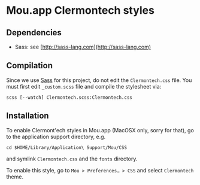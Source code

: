# Mou.app Clermontech styles

## Dependencies

* Sass: see [http://sass-lang.com](http://sass-lang.com)

## Compilation

Since we use [Sass](http://sass-lang.com/) for this project, do not edit the `Clermontech.css` file. You must first edit `_custom.scss` file and compile the stylesheet via:

	scss [--watch] Clermontech.scss:Clermontech.css


## Installation

To enable Clermont'ech styles in Mou.app (MacOSX only, sorry for that), go to the application support directory, e.g.

	cd $HOME/Library/Application\ Support/Mou/CSS

and symlink `Clermontech.css` and the `fonts` directory.

To enable this style, go to `Mou > Preferences… > CSS` and select `Clermontech` theme.
